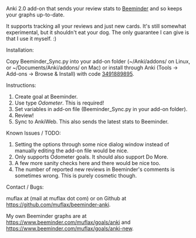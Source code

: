 Anki 2.0 add-on that sends your review stats to [Beeminder](beeminder.com) and so keeps your graphs up-to-date.

It supports tracking all your reviews and just new cards. It's still somewhat experimental, but it shouldn't eat your dog. The only guarantee I can give is that I use it myself. :)

Installation:

Copy Beeminder_Sync.py into your add-on folder (~/Anki/addons/ on Linux, or ~/Documents/Anki/addons/ on Mac) or install through Anki (Tools -> Add-ons -> Browse & Install) with code [3491889895](https://beta.ankiweb.net/shared/info/3491889895).

Instructions:

1. Create goal at Beeminder.
2. Use type *Odometer*. This is required!
3. Set variables in add-on file (Beeminder_Sync.py in your add-on folder).
4. Review!
5. Sync to AnkiWeb. This also sends the latest stats to Beeminder.

Known Issues / TODO:

1. Setting the options through some nice dialog window instead of manually editing the add-on file would be nice.
2. Only supports Odometer goals. It should also support Do More.
3. A few more sanity checks here and there would be nice too.
4. The number of reported new reviews in Beeminder's comments is sometimes wrong. This is purely cosmetic though.

Contact / Bugs:

muflax at (mail at muflax dot com) or on Github at <https://github.com/muflax/beeminder-anki>.

My own Beeminder graphs are at <https://www.beeminder.com/muflax/goals/anki> and <https://www.beeminder.com/muflax/goals/anki-new>.
